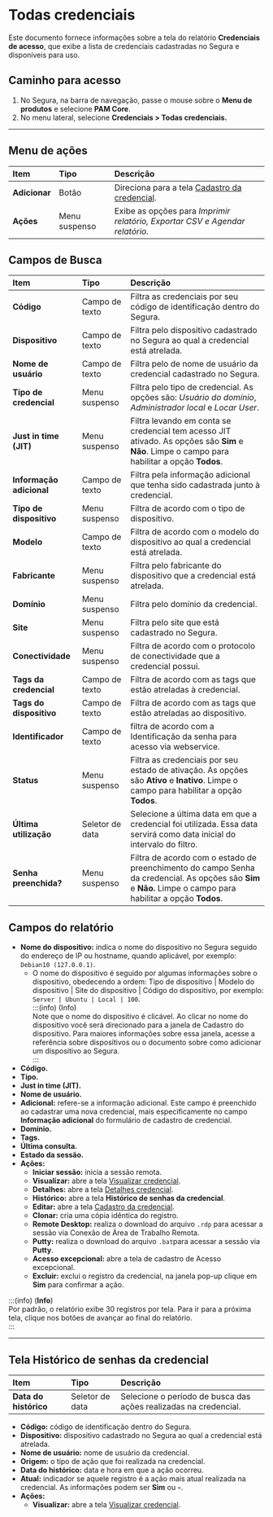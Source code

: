 # Todas credenciais

Este documento fornece informações sobre a tela do relatório **Credenciais de acesso**, que exibe a lista de credenciais cadastradas no Segura e disponíveis para uso.

## Caminho para acesso
1. No Segura, na barra de navegação, passe o mouse sobre o **Menu de produtos** e selecione **PAM Core**.  
2. No menu lateral, selecione **Credenciais > Todas credenciais.**

---
## Menu de ações
| **Item**  | **Tipo** | **Descrição** |
| :---- | :---- | :---- |
| **Adicionar** | Botão | Direciona para a tela [Cadastro da credencial](/v4/docs/pt/pam-credential-credentials-registration). |
| **Ações** | Menu suspenso | Exibe as opções para *Imprimir relatório, Exportar CSV e Agendar relatório.* |

## **Campos de Busca**
| **Item** | **Tipo** | **Descrição** |
| :---- | :---- | :---- |
| **Código** | Campo de texto | Filtra as credenciais por seu código de identificação dentro do Segura. |
| **Dispositivo** | Campo de texto | Filtra pelo dispositivo cadastrado no Segura ao qual a credencial está atrelada. |
| **Nome de usuário** | Campo de texto | Filtra pelo de nome de usuário da credencial cadastrado no Segura. |
| **Tipo de credencial** | Menu suspenso | Filtra pelo tipo de credencial. As opções são: *Usuário do domínio*, *Administrador local* e *Locar User*. |
| **Just in time (JIT)** | Menu suspenso | Filtra levando em conta se credencial tem acesso JIT ativado. As opções são **Sim** e **Não**. Limpe o campo para habilitar a opção **Todos**. |
| **Informação adicional** | Campo de texto | Filtra pela informação adicional que tenha sido cadastrada junto à credencial. |
| **Tipo de dispositivo** | Menu suspenso | Filtra de acordo com o tipo de dispositivo. |
| **Modelo** | Campo de texto | Filtra de acordo com o modelo do dispositivo ao qual a credencial está atrelada. |
| **Fabricante** | Menu suspenso | Filtra pelo fabricante do dispositivo que a credencial está atrelada. |
| **Domínio** | Menu suspenso | Filtra pelo domínio da credencial. |
| **Site** | Menu suspenso | Filtra pelo site que está cadastrado no Segura. |
| **Conectividade** | Menu suspenso | Filtra de acordo com o protocolo de conectividade que a credencial possui. |
| **Tags da credencial** | Campo de texto | Filtra de acordo com as tags que estão atreladas à credencial. |
| **Tags do dispositivo** | Campo de texto | Filtra de acordo com as tags que estão atreladas ao dispositivo. |
| **Identificador** | Campo de texto | filtra de acordo com a Identificação da senha para acesso via webservice. |
| **Status** | Menu suspenso | Filtra as credenciais por seu estado de ativação. As opções são **Ativo** e **Inativo**. Limpe o campo para habilitar a opção **Todos**. |
| **Última utilização** | Seletor de data | Selecione a última data em que a credencial foi utilizada. Essa data servirá como data inicial do intervalo do filtro. |
| **Senha preenchida?** | Menu suspenso | Filtra de acordo com o estado de preenchimento do campo Senha da credencial. As opções são **Sim** e **Não.** Limpe o campo para habilitar a opção **Todos**. |

## **Campos do relatório**
* **Nome do dispositivo:** indica o nome do dispositivo no Segura seguido do endereço de IP ou hostname, quando aplicável, por exemplo: `Debian10 (127.0.0.1)`.  
  * O nome do dispositivo é seguido por algumas informações sobre o dispositivo, obedecendo a ordem: Tipo de dispositivo | Modelo do dispositivo | Site do dispositivo | Código do dispositivo, por exemplo: `Server | Ubuntu | Local | 100`.  
    :::(info) (Info)  
    Note que o nome do dispositivo é clicável. Ao clicar no nome do dispositivo você será direcionado para a janela de Cadastro do dispositivo. Para maiores informações sobre essa janela, acesse a referência sobre dispositivos ou o documento sobre como adicionar um dispositivo ao Segura.  
    :::  
* **Código.**  
* **Tipo.**  
* **Just in time (JIT).**  
* **Nome de usuário.**  
* **Adicional:** refere-se a informação adicional. Este campo é preenchido ao cadastrar uma nova credencial, mais especificamente no campo **Informação adicional** do formulário de cadastro de credencial.  
* **Domínio.**  
* **Tags.**  
* **Última consulta.**  
* **Estado da sessão.**  
* **Ações:**  
  * **Iniciar sessão:** inicia a sessão remota.  
  * **Visualizar:** abre a tela [Visualizar credencial](/v4/docs/pt/pam-credential-view-credential).  
  * **Detalhes:** abre a tela [Detalhes credencial](/v4/docs/pt/pam-credential-credentials-details).  
  * **Histórico:** abre a tela **Histórico de senhas da credencial**.  
  * **Editar:** abre a tela [Cadastro da credencial](/v4/docs/pt/pam-credential-credentials-registration).  
  * **Clonar:** cria uma cópia idêntica do registro. 
  * **Remote Desktop:** realiza o download do arquivo `.rdp` para acessar a sessão via Conexão de Área de Trabalho Remota.  
  * **Putty:** realiza o download do arquivo `.bat`para acessar a sessão via **Putty**.  
  * **Acesso excepcional:** abre a tela de cadastro de Acesso excepcional.  
  * **Excluir:** exclui o registro da credencial, na janela pop-up clique em **Sim** para confirmar a ação.

:::(info) (**Info**)  
Por padrão, o relatório exibe 30 registros por tela. Para ir para a próxima tela, clique nos botões de avançar ao final do relatório.  
:::

---
## Tela Histórico de senhas da credencial
| **Item** | **Tipo** | **Descrição** |
| :---- | :---- | :---- |
| **Data do histórico** | Seletor de data | Selecione o período de busca das ações realizadas na credencial. |
* **Código:** código de identificação dentro do Segura.  
* **Dispositivo:** dispositivo cadastrado no Segura ao qual a credencial está atrelada. 
* **Nome de usuário:** nome de usuário da credencial.  
* **Origem:** o tipo de ação que foi realizada na credencial.  
* **Data do histórico:** data e hora em que a ação ocorreu.  
* **Atual:** indicador se aquele registro é a ação mais atual realizada na credencial. As informações podem ser **Sim** ou **-**.  
* **Ações:**  
  * **Visualizar:** abre a tela [Visualizar credencial](/v4/docs/pt/pam-credential-view-credential).
